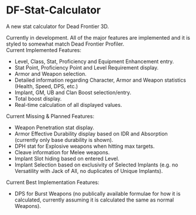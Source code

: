 # DF-Stat-Calculator
A new stat calculator for Dead Frontier 3D.

Currently in development. All of the major features are implemented and it is styled to somewhat match Dead Frontier Profiler.  
Current Implemented Features:
  - Level, Class, Stat, Proficiency and Equipment Enhancement entry.
  - Stat Point, Proficiency Point and Level Requirement display.
  - Armor and Weapon selection.
  - Detailed information regarding Character, Armor and Weapon statistics (Health, Speed, DPS, etc.)
  - Implant, GM, UB and Clan Boost selection/entry.
  - Total boost display.
  - Real-time calculation of all displayed values.

Current Missing & Planned Features:
  - Weapon Penetration stat display.
  - Armor Effective Durability display based on IDR and Absorption (currently only base durability is shown).
  - DPH stat for Explosive weapons when hitting max targets.
  - Cleave information for Melee weapons.
  - Implant Slot hiding based on entered Level.
  - Implant Selection based on exclusivity of Selected Implants (e.g. no Versatility with Jack of All, no duplicates of Unique Implants).
  
Current Best Implementation Features:
  - DPS for Burst Weapons (no publically available formulae for how it is calculated, currently assuming it is calculated the same as normal Weapons).
